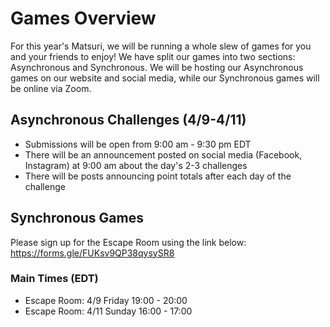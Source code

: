 
# Games Overview
For this year's Matsuri, we will be running a whole slew of games for you and your friends to enjoy! We have split our games into two sections: Asynchronous and Synchronous. We will be hosting our Asynchronous games on our website and social media, while our Synchronous games will be online via Zoom.
## Asynchronous Challenges (4/9-4/11)
- Submissions will be open from 9:00 am - 9:30 pm EDT
- There will be an announcement posted on social media (Facebook, Instagram) at 9:00 am about the day's 2-3 challenges
- There will be posts announcing point totals after each day of the challenge

## Synchronous Games
Please sign up for the Escape Room using the link below: https://forms.gle/FUKsv9QP38qysySR8

### Main Times (EDT) 
- Escape Room: 4/9 Friday 19:00 - 20:00
- Escape Room: 4/11 Sunday 16:00 - 17:00
